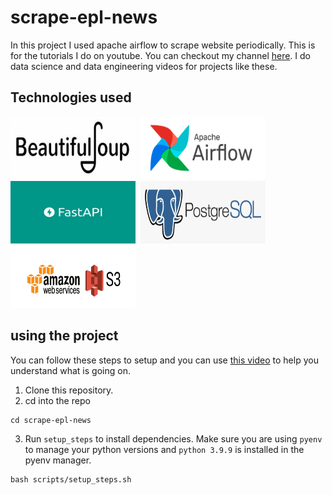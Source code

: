 # scrape-epl-news
In this project I used apache airflow to scrape website periodically. This is for the tutorials I do on youtube. You can checkout my channel [here](https://www.youtube.com/channel/UCzSlSeJ4XH4bWH79DKmIxjg). I do data science and data engineering videos for projects like these.
## Technologies used
<img src="images/beautifulsoup.png" alt="Apache Airflow" width="200" height="100"/>&nbsp;&nbsp;<img src="images/AirflowLogo.png" alt="BeautifulSoup" width="200" height="100" />&nbsp;&nbsp;<img src="images/fastapi.png" alt="fast api" width="200" height="100" />&nbsp;&nbsp;<img src="images/postgresql.png" alt="postgresql" width="200"  height="100" />&nbsp;&nbsp;<img src="images/s3.png" alt="postgresql" width="200" height="100" />

## using the project
You can follow these steps to setup and you can use [this video]() to help you understand what is going on.
1. Clone this repository.
2. cd into the repo 
```
cd scrape-epl-news
```
3. Run `setup_steps` to install dependencies. Make sure you are using `pyenv` to manage your python versions and `python 3.9.9` is installed in the pyenv manager.
```
bash scripts/setup_steps.sh
```
